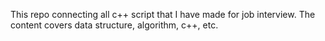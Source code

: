This repo connecting all c++ script that I have made for job interview. The content covers data structure, algorithm, c++, etc. 
